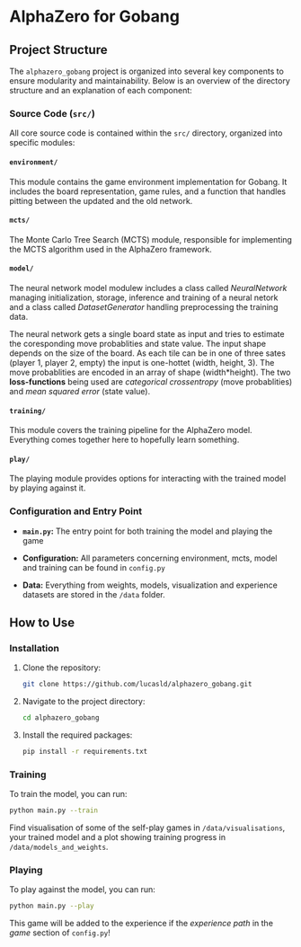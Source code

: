 # AlphaZero for Gobang

## Project Structure

The `alphazero_gobang` project is organized into several key components to ensure modularity and maintainability. Below is an overview of the directory structure and an explanation of each component:

### Source Code (`src/`)
All core source code is contained within the `src/` directory, organized into specific modules:

#### `environment/`
This module contains the game environment implementation for Gobang. It includes the board representation, game rules, and a function that handles pitting between the updated and the old network.

#### `mcts/`
The Monte Carlo Tree Search (MCTS) module, responsible for implementing the MCTS algorithm used in the AlphaZero framework.

#### `model/`
The neural network model modulew includes a class called *NeuralNetwork* managing initialization, storage, inference and training of a neural netork and a class called *DatasetGenerator* handling preprocessing the training data.

The neural network gets a single board state as input and tries to estimate the coresponding move probablities and state value. The input shape depends on the size of the board. As each tile can be in one of three sates (player 1, player 2, empty) the input is one-hottet (width, height, 3). The move probablities are encoded in an array of shape (width*height). The two **loss-functions** being used are *categorical crossentropy* (move probablities) and *mean squared error* (state value).

#### `training/`
This module covers the training pipeline for the AlphaZero model. Everything comes together here to hopefully learn something.

#### `play/`
The playing module provides options for interacting with the trained model by playing against it.

### Configuration and Entry Point
- **`main.py`:** The entry point for both training the model and playing the game

- **Configuration:** All parameters concerning environment, mcts, model and training can be found in `config.py`

- **Data:** Everything from weights, models, visualization and experience datasets are stored in the `/data` folder.


## How to Use
### Installation

1. Clone the repository:

   ```bash
   git clone https://github.com/lucasld/alphazero_gobang.git
   ```
2. Navigate to the project directory:
   ```bash
   cd alphazero_gobang
   ```
3. Install the required packages:
   ```bash
   pip install -r requirements.txt
   ```
### Training
To train the model, you can run:
```bash
python main.py --train
```
Find visualisation of some of the self-play games in `/data/visualisations`, your trained model and a plot showing training progress in `/data/models_and_weights`.

### Playing
To play against the model, you can run:
```bash
python main.py --play
```
This game will be added to the experience if the *experience path* in the *game* section of `config.py`!
